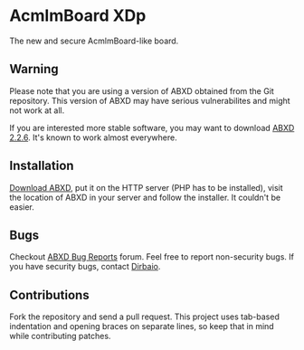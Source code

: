 # AcmlmBoard XDp

The new and secure AcmlmBoard-like board.

## Warning

Please note that you are using a version of ABXD obtained from the Git
repository. This version of ABXD may have serious vulnerabilites and
might not work at all.

If you are interested more stable software, you may want to download
[ABXD 2.2.6](http://abxd.dirbaio.net/?page=downloads). It's known to
work almost everywhere.

## Installation

[Download ABXD](https://github.com/Dirbaio/ABXD/zipball/master), put it
on the HTTP server (PHP has to be installed), visit the location of
ABXD in your server and follow the installer. It couldn't be easier.

## Bugs

Checkout [ABXD Bug Reports](http://abxd.dirbaio.net/?page=forum&id=6)
forum. Feel free to report non-security bugs. If you have security bugs,
contact [Dirbaio](https://github.com/Dirbaio).

## Contributions

Fork the repository and send a pull request. This project uses tab-based
indentation and opening braces on separate lines, so keep that in mind while
contributing patches.
